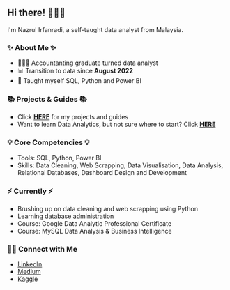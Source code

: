 ## Hi there! 🙋🏻‍♂️

I'm Nazrul Irfanradi, a self-taught data analyst from Malaysia.

### ✨ About Me ✨
- 👩🏻‍💻 Accountanting graduate turned data analyst
- 📊 Transition to data since **August 2022**
- 📝 Taught myself SQL, Python and Power BI

### 📚 Projects & Guides 📚
- Click **[HERE](https://github.com/nazrulirfanradi/Portfolio-Guide/blob/main/README.md)** for my projects and guides
- Want to learn Data Analytics, but not sure where to start? Click **[HERE](https://github.com/nazrulirfanradi/Where-to-Learn-Data-Analytics)**

### 💡 Core Competencies 💡
- Tools: SQL, Python, Power BI
- Skills: Data Cleaning, Web Scrapping, Data Visualisation, Data Analysis, Relational Databases, Dashboard Design and Development

### ⚡️ Currently ⚡️
- Brushing up on data cleaning and web scrapping using Python
- Learning database administration
- Course: Google Data Analytic Professional Certificate
- Course: MySQL Data Analysis & Business Intelligence

### 🙌🏻 Connect with Me
- [LinkedIn](https://www.linkedin.com/in/nazrulirfanradi/)
- [Medium](https://nazrulirfanradi.medium.com)
- [Kaggle](https://medium.com/@nazrulirfanradi)

